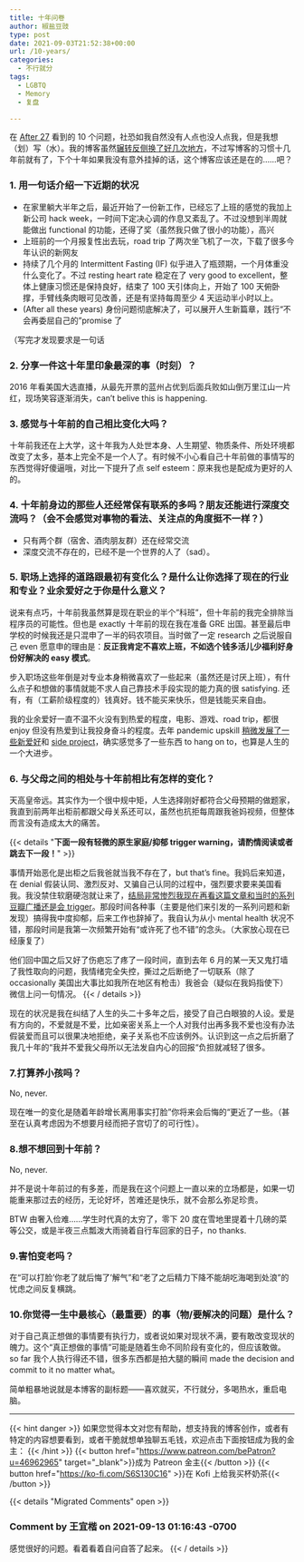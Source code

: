 ```yaml
---
title: 十年问卷
author: 椒盐豆豉
type: post
date: 2021-09-03T21:52:38+00:00
url: /10-years/
categories:
  - 不行就分
tags:
  - LGBTQ
  - Memory
  - 复盘

---
```

在 [After 27](https://www.after27.me/blog/reflections-2021) 看到的 10 个问题，社恐如我自然没有人点也没人点我，但是我想（划）写（水）。我的博客虽然[辗转反侧换了好几次地方](../hello-world-its-me-again/)，不过写博客的习惯十几年前就有了，下个十年如果我没有意外挂掉的话，这个博客应该还是在的……吧？

### **1. 用一句话介绍一下近期的状况**

- 在家里躺大半年之后，最近开始了一份新工作，已经忘了上班的感觉的我加上新公司 hack week，一时间下定决心调的作息又紊乱了。不过没想到半周就能做出 functional 的功能，还得了奖（虽然我只做了很小的功能），高兴
- 上班前的一个月报复性出去玩，road trip 了两次坐飞机了一次，下载了很多今年认识的新网友
- 持续了几个月的 Intermittent Fasting (IF) 似乎进入了瓶颈期，一个月体重没什么变化了。不过 resting heart rate 稳定在了 very good to excellent，整体上健康习惯还是保持良好，结束了 100 天引体向上，开始了 100 天俯卧撑，手臂线条肉眼可见改善，还是有坚持每周至少 4 天运动半小时以上。
- (After all these years) 身份问题彻底解决了，可以展开人生新篇章，践行“不会再委屈自己的”promise 了

（写完才发现要求是一句话

### **2. 分享一件这十年里印象最深的事（时刻）？**

2016 年看美国大选直播，从最先开票的蓝州占优到后面兵败如山倒万里江山一片红，现场笑容逐渐消失，can’t belive this is happening.

### **3. 感觉与十年前的自己相比变化大吗？**

十年前我还在上大学，这十年我为人处世本身、人生期望、物质条件、所处环境都改变了太多，基本上完全不是一个人了。有时候不小心看自己十年前做的事情写的东西觉得好傻逼哦，对比一下提升了点 self esteem：原来我也是配成为更好的人的。

### **4. 十年前身边的那些人还经常保有联系的多吗？朋友还能进行深度交流吗？（会不会感觉对事物的看法、关注点的角度挺不一样？）**

- 只有两个群（宿舍、酒肉朋友群）还在经常交流
- 深度交流不存在的，已经不是一个世界的人了（sad）。

### **5. 职场上选择的道路跟最初有变化么？是什么让你选择了现在的行业和专业？业余爱好之于你是什么意义？**

说来有点巧，十年前我虽然算是现在职业的半个”科班”，但十年前的我完全排除当程序员的可能性。但也是 exactly 十年前的现在我在准备 GRE 出国。甚至最后申学校的时候我还是只混申了一半的码农项目。当时做了一定 research 之后说服自己 even 愿意申的理由是：**反正我肯定不喜欢上班，不如选个钱多活儿少福利好身份好解决的 easy 模式**。

步入职场这些年倒是对专业本身稍微喜欢了一些起来（虽然还是讨厌上班），有什么点子和想做的事情就能不求人自己靠技术手段实现的能力真的很 satisfying. 还有，有（工薪阶级程度的）钱真好。钱不能买来快乐，但是钱能买来自由。

我的业余爱好一直不温不火没有到热爱的程度，电影、游戏、road trip，都很 enjoy 但没有热爱到让我投身奋斗的程度。去年 pandemic upskill [稍微发展了一些新爱好](https://blog.douchi.space/?p=482)和 [side project](../100-days-of-pixel-art/)，确实感觉多了一些东西 to hang on to，也算是人生的一个大进步。

### **6. 与父母之间的相处与十年前相比有怎样的变化？**

天高皇帝远。其实作为一个很中规中矩，人生选择刚好都符合父母预期的做题家，我直到前两年出柜前都跟父母关系还可以，虽然也抗拒每周跟我爸妈视频，但整体而言没有造成太大的痛苦。

{{< details "**下面一段有轻微的原生家庭/抑郁 trigger warning，请酌情阅读或者跳去下一段！**" >}}

事情开始恶化是出柜之后我爸就当我不存在了，but that’s fine。我妈后来知道，在 denial 假装认同、激烈反对、又骗自己认同的过程中，强烈要求要来美国看我。我没禁住软磨硬泡就让来了，[结局非常惨烈我现在再看这篇文章和当时的系列豆瓣广播还是会 trigger](../me-partner-arguing-with-my-mom/)。那段时间各种事（主要是他们来引发的一系列问题和新发现）搞得我中度抑郁，后来工作也辞掉了。我自认为从小 mental health 状况不错，那段时间是我第一次频繁开始有“或许死了也不错”的念头。（大家放心现在已经康复了）

他们回中国之后又好了伤疤忘了疼了一段时间，直到去年 6 月的某一天又鬼打墙了我性取向的问题，我情绪完全失控，撕过之后断绝了一切联系（除了 occasionally 美国出大事比如我所在地区有枪击）我爸会（疑似在我妈指使下）微信上问一句情况。
{{< / details  >}}

现在的状况是我在纠结了人生的头二十多年之后，接受了自己白眼狼的人设。爱是有方向的，不爱就是不爱，比如亲密关系上一个人对我付出再多我不爱也没有办法假装爱而且可以很果决地拒绝，亲子关系也不应该例外。认识到这一点之后折磨了我几十年的“我并不爱我父母所以无法发自内心的回报“负担就减轻了很多。

### **7.打算养小孩吗？**

No, never.

现在唯一的变化是随着年龄增长离用事实打脸”你将来会后悔的“更近了一些。（甚至在认真考虑因为不想要月经而把子宫切了的可行性）。

### **8.想不想回到十年前？**

No, never.

并不是说十年前过的有多差，而是我在这个问题上一直以来的立场都是，如果一切能重来那过去的经历，无论好坏，苦难还是快乐，就不会那么弥足珍贵。

BTW 由奢入俭难……学生时代真的太穷了，零下 20 度在雪地里提着十几磅的菜等公交，或是半夜三点瓢泼大雨骑着自行车回家的日子，no thanks.

### **9.害怕变老吗？**

在“可以打脸’你老了就后悔了’解气”和“老了之后精力下降不能胡吃海喝到处浪”的忧虑之间反复横跳。

### **10.你觉得一生中最核心（最重要）的事（物/要解决的问题）是什么？**

对于自己真正想做的事情要有执行力，或者说如果对现状不满，要有敢改变现状的魄力。这个“真正想做的事情”可能是随着生命不同阶段有变化的，但应该敢做。so far 我个人执行得还不错，很多东西都是拍大腿的瞬间 made the decision and commit to it no matter what。

简单粗暴地说就是本博客的副标题——喜欢就买，不行就分，多喝热水，重启电脑。

---
{{< hint danger >}}
如果您觉得本文对您有帮助，想支持我的博客创作，或者有特定的内容想要看到，或者干脆就想单独聊五毛钱，欢迎点击下面按钮成为我的金主：
{{< /hint >}}
{{< button href="https://www.patreon.com/bePatron?u=46962965" target="_blank">}}成为 Patreon 金主{{< /button >}}
{{< button href="https://ko-fi.com/S6S130C16" >}}在 Kofi 上给我买杯奶茶{{< /button >}}

{{< details "Migrated Comments" open >}}

### Comment by 王宜楷 on 2021-09-13 01:16:43 -0700
感觉很好的问题。看着看着自问自答了起来。
{{< / details >}}
